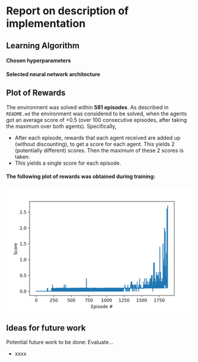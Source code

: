 # Report on description of implementation

## Learning Algorithm

#### Chosen hyperparameters

#### Selected neural network architecture

## Plot of Rewards
The environment was solved within **581 episodes**.
As described in `README.md` the environment was considered to be solved, when the agents got an average score of +0.5 (over 100 consecutive episodes, after taking the maximum over both agents). Specifically,
* After each episode, rewards that each agent received are added up (without discounting), to get a score for each agent. This yields 2 (potentially different) scores. Then the maximum of these 2 scores is taken.
* This yields a single score for each episode.

#### The following plot of rewards was obtained during training:
![Alt text](plots/plot_of_rewards.png?raw=true "Title")

## Ideas for future work
Potential future work to be done:
Evaluate... 
* xxxx
